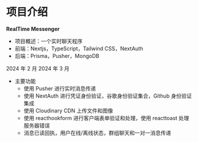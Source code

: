 # 项目介绍

**RealTime Messenger**

- 项目概述：一个实时聊天程序
- 前端：Nextjs，TypeScript，Tailwind CSS，NextAuth
- 后端：Prisma，Pusher，MongoDB

2024 年 2 月 2024 年 3 月

- 主要功能
  - 使用 Pusher 进行实时消息传递
  - 使用 NextAuth 进行凭证身份验证，谷歌身份验证集合，Github 身份验证集成
  - 使用 Cloudinary CDN 上传文件和图像
  - 使用 reacthookform 进行客户端表单验证和处理，使用 reacttoast 处理服务器错误
  - 消息已读回执，用户在线/离线状态，群组聊天和一对一消息传递